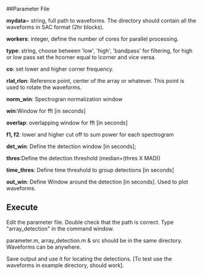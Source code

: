 ##Parameter File

**mydata**= string, full path to waveforms. The directory should contain all the waveforms in SAC format (2hr blocks). 

**workers**: integer, define the number of cores for parallel processing. 

**type**: string, choose between 'low', 'high', 'bandpass' for filtering, for high or low pass set the hcorner equal to lcorner and vice versa.

**co**: set lower and higher corner frequency.

**rlat,rlon**: Reference point, center of the array or whatever. This point is used to rotate the waveforms.

**norm_win**: Spectrogran normalization window        

**win**:Window for fft [in seconds]             

**overlap**: overlapping window for fft [in seconds] 

**f1, f2**: lower and higher cut off to sum power for each spectrogram             

**det_win**: Define the detection window [in seconds]; 

**thres**:Define the detection threshold (median+(thres X MAD))

**time_thres**: Define time threshold to group detections [in seconds]

**out_win**: Define Window around the detection [in seconds]. Used to plot waveforms. 

## Execute
Edit the parameter file. Double check that the path is correct. Type "array_detection" in the command window.

parameter.m, array_detection.m & src should be in the same directory. Waveforms can be anywhere.

Save output and use it for locating the detections. [To test use the waveforms in example directory, should work].

